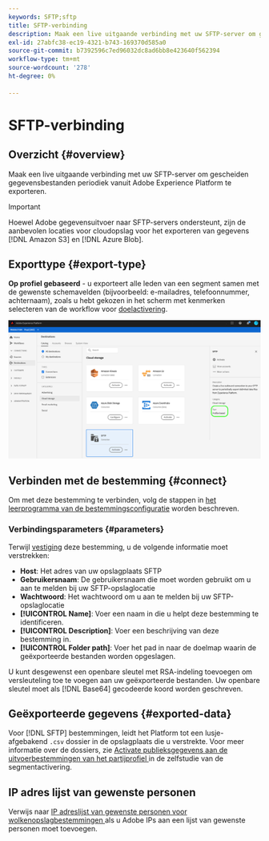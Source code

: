 ```yaml
---
keywords: SFTP;sftp
title: SFTP-verbinding
description: Maak een live uitgaande verbinding met uw SFTP-server om gescheiden gegevensbestanden periodiek vanuit Adobe Experience Platform te exporteren.
exl-id: 27abfc38-ec19-4321-b743-169370d585a0
source-git-commit: b7392596c7ed96032dc8ad6bb8e423640f562394
workflow-type: tm+mt
source-wordcount: '278'
ht-degree: 0%

---
```


# SFTP-verbinding

## Overzicht {#overview}

Maak een live uitgaande verbinding met uw SFTP-server om gescheiden gegevensbestanden periodiek vanuit Adobe Experience Platform te exporteren.

>[!IMPORTANT]
>
> Hoewel Adobe gegevensuitvoer naar SFTP-servers ondersteunt, zijn de aanbevolen locaties voor cloudopslag voor het exporteren van gegevens [!DNL Amazon S3] en [!DNL Azure Blob].

## Exporttype {#export-type}

**Op profiel gebaseerd**  - u exporteert alle leden van een segment samen met de gewenste schemavelden (bijvoorbeeld: e-mailadres, telefoonnummer, achternaam), zoals u hebt gekozen in het scherm met kenmerken selecteren van de workflow voor  [doelactivering](../../ui/activate-batch-profile-destinations.md).

![Op SFTP-profiel gebaseerd exporttype](../../assets/catalog/cloud-storage/sftp/catalog.png)

## Verbinden met de bestemming {#connect}

Om met deze bestemming te verbinden, volg de stappen in [het leerprogramma van de bestemmingsconfiguratie](../../ui/connect-destination.md) worden beschreven.

### Verbindingsparameters {#parameters}

Terwijl [vestiging](../../ui/connect-destination.md) deze bestemming, u de volgende informatie moet verstrekken:

* **Host**: Het adres van uw opslagplaats SFTP
* **Gebruikersnaam**: De gebruikersnaam die moet worden gebruikt om u aan te melden bij uw SFTP-opslaglocatie
* **Wachtwoord**: Het wachtwoord om u aan te melden bij uw SFTP-opslaglocatie
* **[!UICONTROL Name]**: Voer een naam in die u helpt deze bestemming te identificeren.
* **[!UICONTROL Description]**: Voer een beschrijving van deze bestemming in.
* **[!UICONTROL Folder path]**: Voer het pad in naar de doelmap waarin de geëxporteerde bestanden worden opgeslagen.

U kunt desgewenst een openbare sleutel met RSA-indeling toevoegen om versleuteling toe te voegen aan uw geëxporteerde bestanden. Uw openbare sleutel moet als [!DNL Base64] gecodeerde koord worden geschreven.

## Geëxporteerde gegevens {#exported-data}

Voor [!DNL SFTP] bestemmingen, leidt het Platform tot een lusje-afgebakend `.csv` dossier in de opslagplaats die u verstrekte. Voor meer informatie over de dossiers, zie [Activate publieksgegevens aan de uitvoerbestemmingen van het partijprofiel ](../../ui/activate-batch-profile-destinations.md) in de zelfstudie van de segmentactivering.

## IP adres lijst van gewenste personen

Verwijs naar [IP adreslijst van gewenste personen voor wolkenopslagbestemmingen ](ip-address-allow-list.md) als u Adobe IPs aan een lijst van gewenste personen moet toevoegen.
